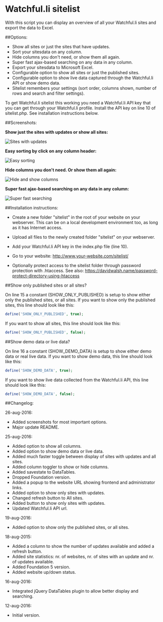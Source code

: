 Watchful.li sitelist
====================

With this script you can display an overview of all your Watchful.li sites and export the data to Excel.

##Options:

* Show all sites or just the sites that have updates.
* Sort your sitesdata on any column.
* Hide columns you don't need, or show them all again.
* Super fast ajax-based searching on any data in any column.
* Export your sitesdata to Microsoft Excel.
* Configurable option to show all sites or just the published sites.
* Configurable option to show live data captured through the Watchful.li API or show demo data.
* Sitelist remembers your settings (sort order, columns shown, number of rows and search and filter settings).

To get Watchful.li sitelist this working you need a Watchful.li API key that you can get through your Watchful.li profile.
Install the API key on line 10 of sitelist.php. See installation instructions below.

##Screenshots:

**Show just the sites with updates or show all sites:**

![Sites with updates](https://github.com/renekreijveld/Watchful.li-sitelist/raw/master/screenshots/show-updates.gif "Sites with updates")

**Easy sorting by click on any column header:**

![Easy sorting](https://github.com/renekreijveld/Watchful.li-sitelist/raw/master/screenshots/sort-any-column.gif "Easy sorting")

**Hide columns you don't need. Or show them all again:**

![Hide and show columns](https://github.com/renekreijveld/Watchful.li-sitelist/raw/master/screenshots/hide-and-show-columns.gif "Hide and show columns")

**Super fast ajax-based searching on any data in any column:**

![Super fast searching](https://github.com/renekreijveld/Watchful.li-sitelist/raw/master/screenshots/super-fast-searching.gif "super-fast-searching.gif")

##Installation instructions:

* Create a new folder "sitelist" in the root of your website on your webserver.  This can be on a local development environment too, as long as it has Internet access.

* Upload all files to the newly created folder "sitelist" on your webserver.

* Add your Watchful.li API key in the index.php file (line 10).

* Go to your website: http://www.your-website.com/sitelist/

* Optionally protect access to the sitelist folder through password protection with .htaccess. See also: https://davidwalsh.name/password-protect-directory-using-htaccess

##Show only published sites or all sites?

On line 15 a constant (SHOW_ONLY_PUBLISHED) is setup to show either only the published sites, or all sites.
If you want to show only the published sites, this line should look like this:

```php
define('SHOW_ONLY_PUBLISHED', true);
```

If you want to show all sites, this line should look like this:

```php
define('SHOW_ONLY_PUBLISHED', false);
```

##Show demo data or live data?

On line 16 a constant (SHOW_DEMO_DATA) is setup to show either demo data or real live data.
If you want to show demo data, this line should look like this:

```php
define('SHOW_DEMO_DATA', true);
```

If you want to show live data collected from the Watchful.li API, this line should look like this:

```php
define('SHOW_DEMO_DATA', false);
```

##Changelog:

26-aug-2016:
* Added screenshots for most important options.
* Major update README.

25-aug-2016:
* Added option to show all columns.
* Added option to show demo data or live data.
* Added much faster toggle between display of sites with updates and all sites.
* Added column toggler to show or hide columns.
* Added savestate to DataTables.
* Dropped Foundation version.
* Added a popup to the website URL showing frontend and administrator links.
* Added option to show only sites with updates.
* Changed refresh button to All sites.
* Added button to show only sites with updates.
* Updated Watchful.li API url.

19-aug-2016:
* Added option to show only the published sites, or all sites.

18-aug-2015:
* Added a column to show the number of updates available and added a refresh button.
* Added site statistics: nr. of websites, nr. of sites with an update and nr. of updates available.
* Added Foundation 5 version.
* Added website up/down status.

16-aug-2016:
* Integrated jQuery DataTables plugin to allow better display and searching.

12-aug-2016:
* Initial version.